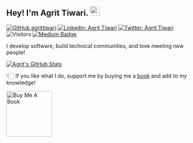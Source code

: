 ## Hey! I'm Agrit Tiwari. <img src="https://media.giphy.com/media/hvRJCLFzcasrR4ia7z/giphy.gif" width="25px">

[![GitHub agrittiwari](https://img.shields.io/github/followers/agrittiwari?label=follow&style=social)](https://github.com/agrittiwari)
[![Linkedin: Agrit Tiwari](https://img.shields.io/badge/-Agrit%20Tiwari-blue?style=flat-square&logo=Linkedin&logoColor=white&link=https://www.linkedin.com/in/agrittiwari/)](https://www.linkedin.com/in/agrittiwari/)
[![Twitter: Agrit Tiwari](https://img.shields.io/twitter/follow/agrit_tiwari?style=social)](https://twitter.com/agrit_tiwari)
![Visitors](https://visitor-badge.glitch.me/badge?page_id=agrittiwari&left_color=gray&right_color=blue)
[![Medium Badge](https://img.shields.io/badge/-@agrit%20tiwari-black?style=flat-square&labelColor=000000&logo=Medium&link=https://medium.com/@agrittiwari)](https://medium.com/@agrittiwari)
  
I develop software, build technical communities,  and love meeting new people!


[![Agrit's GitHub Stats](https://github-readme-stats.vercel.app/api?username=agrittiwari&hide=issues&count_private=true&show_icons=true&theme=blueberry)](https://github.com/agrittiwari/github-readme-stats)


👇🏻 If you like what I do, support me by buying me a [book](https://www.buymeacoffee.com/agrittiwari) and add to my knowledge! 

<a href="https://www.buymeacoffee.com/agrittiwari" target="_blank"><img src="https://cdn.buymeacoffee.com/buttons/v2/default-white.png" alt="Buy Me A Book" width="120" ></a>


<!--
**agrittiwwari/agrittiwari** is a ✨ _special_ ✨ repository because its `README.md` (this file) appears on your GitHub profile.

Here are some ideas to get you started:

- 🔭 I’m currently working on ...
- 🌱 I’m currently learning ...
- 👯 I’m looking to collaborate on ...
- 🤔 I’m looking for help with ...
- 💬 Ask me about ...
- 📫 How to reach me: ...
- 😄 Pronouns: ...
- ⚡ Fun fact: ...
-->
